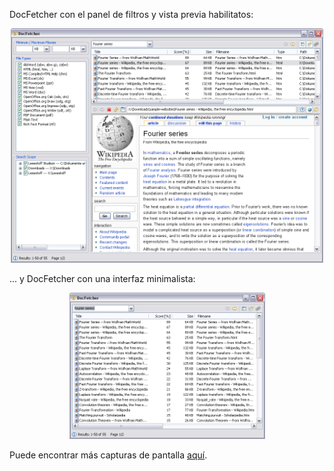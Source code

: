 DocFetcher con el panel de filtros y vista previa habilitatos:

<div style="text-align: center;">
	<img style="width: 500px; height: 375px;" alt="" src="../all/xp_all.png">
</div>

... y DocFetcher con una interfaz minimalista:

<div style="text-align: center;">
	<img style="width: 313px; height: 234px;" alt="" src="../all/xp_simple.png">
</div>

Puede encontrar más capturas de pantalla [aquí](http://sourceforge.net/project/screenshots.php?group_id=197779).